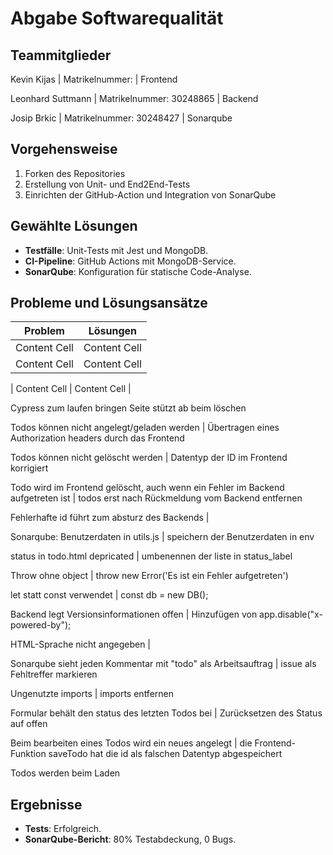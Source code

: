 # Abgabe Softwarequalität

## Teammitglieder
Kevin Kijas | Matrikelnummer: | Frontend

Leonhard Suttmann | Matrikelnummer: 30248865 | Backend

Josip Brkic | Matrikelnummer: 30248427 | Sonarqube

## Vorgehensweise
1. Forken des Repositories
2. Erstellung von Unit- und End2End-Tests
3. Einrichten der GitHub-Action und Integration von SonarQube

## Gewählte Lösungen
- **Testfälle**: Unit-Tests mit Jest und MongoDB.
- **CI-Pipeline**: GitHub Actions mit MongoDB-Service.
- **SonarQube**: Konfiguration für statische Code-Analyse.

## Probleme und Lösungsansätze

| Problem  | Lösungen |
| ------------- | ------------- |
| Content Cell  | Content Cell  |
| Content Cell  | Content Cell  |

| Content Cell  | Content Cell  |

Cypress zum laufen bringen
Seite stützt ab beim löschen

Todos können nicht angelegt/geladen werden | Übertragen eines Authorization headers durch das Frontend

Todos können nicht gelöscht werden | Datentyp der ID im Frontend korrigiert

Todo wird im Frontend gelöscht, auch wenn ein Fehler im Backend aufgetreten ist | todos erst nach Rückmeldung vom Backend entfernen

Fehlerhafte id führt zum absturz des Backends |

Sonarqube:
Benutzerdaten in utils.js | speichern der Benutzerdaten in env

status in todo.html depricated | umbenennen der liste in status_label 

Throw ohne object | throw new Error('Es ist ein Fehler aufgetreten')

let statt const verwendet | const db = new DB();

Backend legt Versionsinformationen offen | Hinzufügen von app.disable("x-powered-by");

HTML-Sprache nicht angegeben | <html lang="de">

Sonarqube sieht jeden Kommentar mit "todo" als Arbeitsauftrag | issue als Fehltreffer markieren

Ungenutzte imports | imports entfernen

Formular behält den status des letzten Todos bei | Zurücksetzen des Status auf offen

Beim bearbeiten eines Todos wird ein neues angelegt | die Frontend-Funktion saveTodo hat die id als falschen Datentyp abgespeichert

Todos werden beim Laden 



## Ergebnisse
- **Tests**: Erfolgreich.
- **SonarQube-Bericht**: 80% Testabdeckung, 0 Bugs.
